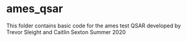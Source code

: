 # ames_qsar
This folder contains basic code for the ames test QSAR developed by Trevor Sleight and Caitlin Sexton Summer 2020
